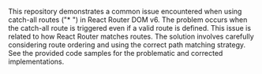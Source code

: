 This repository demonstrates a common issue encountered when using catch-all routes ("* ") in React Router DOM v6.  The problem occurs when the catch-all route is triggered even if a valid route is defined.  This issue is related to how React Router matches routes.  The solution involves carefully considering route ordering and using the correct path matching strategy.  See the provided code samples for the problematic and corrected implementations.